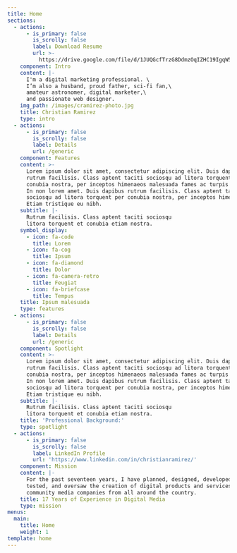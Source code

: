 ```yaml
---
title: Home
sections:
  - actions:
      - is_primary: false
        is_scrolly: false
        label: Download Resume
        url: >-
          https://drive.google.com/file/d/1JUQGcfTrzG8DdmzOqIZHC19IgqW5EKQb/view?usp=sharing
    component: Intro
    content: |-
      I'm a digital marketing professional. \
      I’m also a husband, proud father, sci-fi fan,\
      amateur astronomer, digital marketer,\
      and passionate web designer.
    img_path: /images/cramirez-photo.jpg
    title: Christian Ramirez
    type: intro
  - actions:
      - is_primary: false
        is_scrolly: false
        label: Details
        url: /generic
    component: Features
    content: >-
      Lorem ipsum dolor sit amet, consectetur adipiscing elit. Duis dapibus
      rutrum facilisis. Class aptent taciti sociosqu ad litora torquent per
      conubia nostra, per inceptos himenaeos malesuada fames ac turpis egestas.
      In non lorem amet. Duis dapibus rutrum facilisis. Class aptent taciti
      sociosqu ad litora torquent per conubia nostra, per inceptos himenaeos.
      Etiam tristique eu nibh.
    subtitle: |-
      Rutrum facilisis. Class aptent taciti sociosqu  
      litora torquent et conubia etiam nostra.
    symbol_display:
      - icon: fa-code
        title: Lorem
      - icon: fa-cog
        title: Ipsum
      - icon: fa-diamond
        title: Dolor
      - icon: fa-camera-retro
        title: Feugiat
      - icon: fa-briefcase
        title: Tempus
    title: Ipsum malesuada
    type: features
  - actions:
      - is_primary: false
        is_scrolly: false
        label: Details
        url: /generic
    component: Spotlight
    content: >-
      Lorem ipsum dolor sit amet, consectetur adipiscing elit. Duis dapibus
      rutrum facilisis. Class aptent taciti sociosqu ad litora torquent per
      conubia nostra, per inceptos himenaeos malesuada fames ac turpis egestas.
      In non lorem amet. Duis dapibus rutrum facilisis. Class aptent taciti
      sociosqu ad litora torquent per conubia nostra, per inceptos himenaeos.
      Etiam tristique eu nibh.
    subtitle: |-
      Rutrum facilisis. Class aptent taciti sociosqu  
      litora torquent et conubia etiam nostra.
    title: 'Professional Background:'
    type: spotlight
  - actions:
      - is_primary: false
        is_scrolly: false
        label: LinkedIn Profile
        url: 'https://www.linkedin.com/in/christianramirez/'
    component: Mission
    content: |-
      For the past seventeen years, I have planned, designed, developed,\
      tested, and oversaw the creation of digital products and services for\
      community media companies from all around the country.
    title: 17 Years of Experience in Digital Media
    type: mission
menus:
  main:
    title: Home
    weight: 1
template: home
---
```


